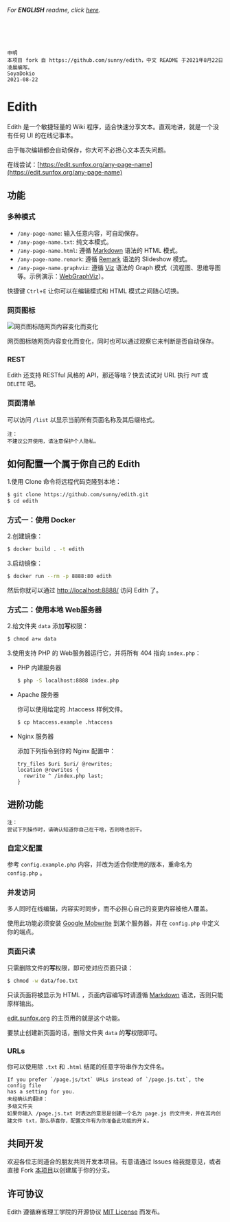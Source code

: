 *For **ENGLISH** readme, click [here](https://github.com/SoyaDokio/edith/blob/main/README_EN.md).*

　

　

```
申明
本项目 fork 自 https://github.com/sunny/edith，中文 README 于2021年8月22日凌晨编写。
SoyaDokio
2021-08-22
```

Edith
=====

Edith 是一个敏捷轻量的 Wiki 程序，适合快速分享文本。直观地讲，就是一个没有任何 UI 的在线记事本。

由于每次编辑都会自动保存，你大可不必担心文本丢失问题。

在线尝试：[https://edit.sunfox.org/any-page-name](https://edit.sunfox.org/any-page-name)

功能
-----

### 多种模式

- `/any-page-name`: 输入任意内容，可自动保存。
- `/any-page-name.txt`: 纯文本模式。
- `/any-page-name.html`: 遵循 [Markdown](https://daringfireball.net/projects/markdown/) 语法的 HTML 模式。
- `/any-page-name.remark`: 遵循 [Remark](https://github.com/gnab/remark) 语法的 Slideshow 模式。
- `/any-page-name.graphviz`: 遵循 [Viz](https://github.com/mdaines/viz.js/) 语法的 Graph 模式（流程图、思维导图等。示例演示：[WebGraphViz](http://www.webgraphviz.com/)）。

快捷键 `Ctrl`+`E` 让你可以在编辑模式和 HTML 模式之间随心切换。

### 网页图标

![网页图标随网页内容变化而变化](https://sunny.github.io/edith/favicon.gif)

网页图标随网页内容变化而变化，同时也可以通过观察它来判断是否自动保存。

### REST

Edith 还支持 RESTful 风格的 API，那还等啥？快去试试对 URL 执行 `PUT` 或 `DELETE` 吧。

### 页面清单

可以访问 `/list` 以显示当前所有页面名称及其后缀格式。

```
注：
不建议公开使用，请注意保护个人隐私。
```

如何配置一个属于你自己的 Edith
-----

1.使用 Clone 命令将远程代码克隆到本地：

```sh
$ git clone https://github.com/sunny/edith.git
$ cd edith
```

### 方式一：使用 Docker

2.创建镜像：

```sh
$ docker build . -t edith
```

3.启动镜像：

```sh
$ docker run --rm -p 8888:80 edith
```

然后你就可以通过 [http://localhost:8888/](http://localhost:8888/) 访问 Edith 了。

### 方式二：使用本地 Web服务器

2.给文件夹 `data` 添加**写**权限：

```sh
$ chmod a+w data
```

3.使用支持 PHP 的 Web服务器运行它，并将所有 404 指向 `index.php`：

- PHP 内建服务器

  ```sh
  $ php -S localhost:8888 index.php
  ```

- Apache 服务器

  你可以使用给定的 .htaccess 样例文件。

  ```sh
  $ cp htaccess.example .htaccess
  ```

- Nginx 服务器

  添加下列指令到你的 Nginx 配置中：

  ```
  try_files $uri $uri/ @rewrites;
  location @rewrites {
    rewrite ^ /index.php last;
  }
  ```

进阶功能
-----

```
注：
尝试下列操作时，请确认知道你自己在干啥，否则啥也别干。
```

### 自定义配置

参考 `config.example.php` 内容，并改为适合你使用的版本，重命名为 `config.php` 。

### 并发访问

多人同时在线编辑，内容实时同步，而不必担心自己的变更内容被他人覆盖。

使用此功能必须安装 [Google Mobwrite](https://code.google.com/archive/p/google-mobwrite/) 到某个服务器，并在 `config.php` 中定义你的端点。

### 页面只读

只需删除文件的**写**权限，即可使对应页面只读：

```sh
$ chmod -w data/foo.txt
```

只读页面将被显示为 HTML ，页面内容编写时请遵循 [Markdown](https://daringfireball.net/projects/markdown/) 语法，否则只能原样输出。

[edit.sunfox.org](https://edit.sunfox.org/) 的主页用的就是这个功能。

要禁止创建新页面的话，删除文件夹 `data` 的**写**权限即可。

### URLs

你可以使用除 `.txt` 和 `.html` 结尾的任意字符串作为文件名。

```
If you prefer `/page.js/txt` URLs instead of `/page.js.txt`, the config file
has a setting for you.
未经确认的翻译：
多级文件夹
如果你输入 /page.js.txt 时表达的意思是创建一个名为 page.js 的文件夹，并在其内创建文件 txt，那么恭喜你，配置文件有为你准备此功能的开关。
```

共同开发
-----

欢迎各位志同道合的朋友共同开发本项目。有意请通过 Issues 给我提意见，或者直接 Fork [本项目](https://github.com/sunny/edith)以创建属于你的分支。

许可协议
-----

Edith 遵循麻省理工学院的开源协议 [MIT License](https://opensource.org/licenses/MIT) 而发布。
